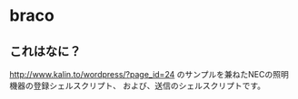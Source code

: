 # braco

## これはなに？

http://www.kalin.to/wordpress/?page_id=24
のサンプルを兼ねたNECの照明機器の登録シェルスクリプト、
および、送信のシェルスクリプトです。


